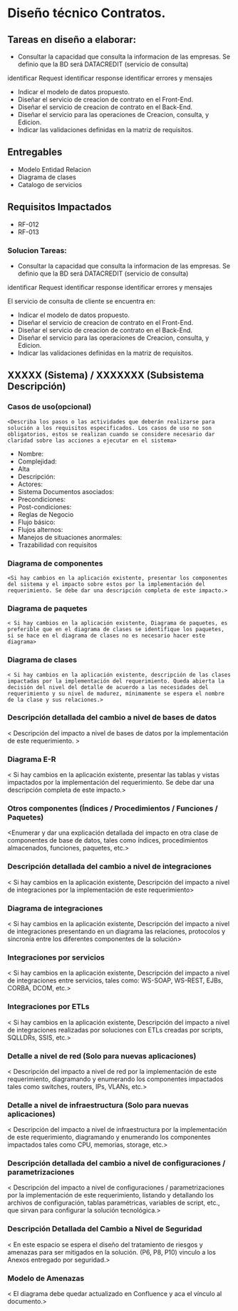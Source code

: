 # Diseño técnico Contratos.


## Tareas en diseño a elaborar:

- Consultar la capacidad que consulta la informacion de las empresas. Se definio que la BD será DATACREDIT (servicio de consulta)

identificar Request
identificar response 
identificar errores y mensajes  
     
- Indicar el modelo de datos propuesto. 
- Diseñar el servicio de creacion de contrato en el Front-End.
- Diseñar el servicio de creacion de contrato en el Back-End. 	
- Diseñar el servicio para las operaciones de Creacion, consulta, y Edicion. 
- Indicar las validaciones definidas en la matriz de requisitos. 

##  Entregables

+ Modelo Entidad Relacion
+ Diagrama de clases
+ Catalogo de servicios 



## Requisitos Impactados

* RF-012
* RF-013


### Solucion Tareas:

- Consultar la capacidad que consulta la informacion de las empresas. Se definio que la BD será DATACREDIT (servicio de consulta)

identificar Request
identificar response
identificar errores y mensajes

El servicio de consulta de cliente se encuentra en: 





- Indicar el modelo de datos propuesto.
- Diseñar el servicio de creacion de contrato en el Front-End.
- Diseñar el servicio de creacion de contrato en el Back-End.
- Diseñar el servicio para las operaciones de Creacion, consulta, y Edicion.
- Indicar las validaciones definidas en la matriz de requisitos.


## XXXXX (Sistema) / XXXXXXX (Subsistema	Descripción)


### Casos de uso(opcional)
    
    <Describa los pasos o las actividades que deberán realizarse para solución a los requisitos especificados. Los casos de uso no son obligatorios, estos se realizan cuando se considere necesario dar claridad sobre las acciones a ejecutar en el sistema>

* Nombre:	
* Complejidad:
* Alta
* Descripción:
* Actores:
* Sistema	Documentos asociados:
* Precondiciones:
* Post-condiciones:
* Reglas de Negocio
* Flujo básico:
* Flujos alternos:
* Manejos de situaciones anormales:
* Trazabilidad con requisitos


### Diagrama de componentes

    <Si hay cambios en la aplicación existente, presentar los componentes del sistema y el impacto sobre estos por la implementación del requerimiento. Se debe dar una descripción completa de este impacto.>

### Diagrama de paquetes

    < Si hay cambios en la aplicación existente, Diagrama de paquetes, es preferible que en el diagrama de clases se identifique los paquetes, si se hace en el diagrama de clases no es necesario hacer este diagrama>

### Diagrama de clases

    < Si hay cambios en la aplicación existente, descripción de las clases impactadas por la implementación del requerimiento. Queda abierta la decisión del nivel del detalle de acuerdo a las necesidades del requerimiento y su nivel de madurez, mínimamente se espera el nombre de la clase y sus relaciones.>

### Descripción detallada del cambio a nivel de bases de datos

   < Descripción del impacto a nivel de bases de datos por la implementación de este requerimiento. >

### Diagrama E-R

   < Si hay cambios en la aplicación existente, presentar las tablas y vistas impactados por la implementación del requerimiento. Se debe dar una descripción completa de este impacto.>

### Otros componentes (Índices / Procedimientos / Funciones / Paquetes)
   
   <Enumerar y dar una explicación detallada del impacto en otra clase de componentes de base de datos, tales como índices, procedimientos almacenados, funciones, paquetes, etc.>

### Descripción detallada del cambio a nivel de integraciones

   < Si hay cambios en la aplicación existente, Descripción del impacto a nivel de integraciones por la implementación de este requerimiento>

### Diagrama de integraciones

   < Si hay cambios en la aplicación existente, Descripción del impacto a nivel de integraciones presentando en un diagrama las relaciones, protocolos y sincronía entre los diferentes componentes de la solución>

### Integraciones por servicios

   < Si hay cambios en la aplicación existente, Descripción del impacto a nivel de integraciones entre servicios, tales como: WS-SOAP, WS-REST, EJBs, CORBA, DCOM, etc.>

### Integraciones por ETLs

   < Si hay cambios en la aplicación existente, Descripción del impacto a nivel de integraciones realizadas por soluciones con ETLs creadas por scripts, SQLLDRs, SSIS, etc.>

### Detalle a nivel de red (Solo para nuevas aplicaciones)

   <  Descripción del impacto a nivel de red por la implementación de este requerimiento, diagramando y enumerando los componentes impactados tales como switches, routers, IPs, VLANs, etc.>

### Detalle a nivel de infraestructura (Solo para nuevas aplicaciones)

   <  Descripción del impacto a nivel de infraestructura por la implementación de este requerimiento, diagramando y enumerando los componentes impactados tales como CPU, memorias, storage, etc.>

### Descripción detallada del cambio a nivel de configuraciones / parametrizaciones
   
   <  Descripción del impacto a nivel de configuraciones / parametrizaciones por la implementación de este requerimiento, listando y detallando los archivos de configuración, tablas paramétricas, variables de script, etc., que sirvan para configurar la solución tecnológica.>

### Descripción Detallada del Cambio a Nivel de Seguridad

   <  En este espacio se espera el diseño del tratamiento de riesgos y amenazas para ser mitigados en la solución.
   (P6, P8, P10) vinculo a los Anexos entregado por seguridad.>

### Modelo de Amenazas
   
   < El diagrama debe quedar actualizado en Confluence y aca el vínculo al documento.>

